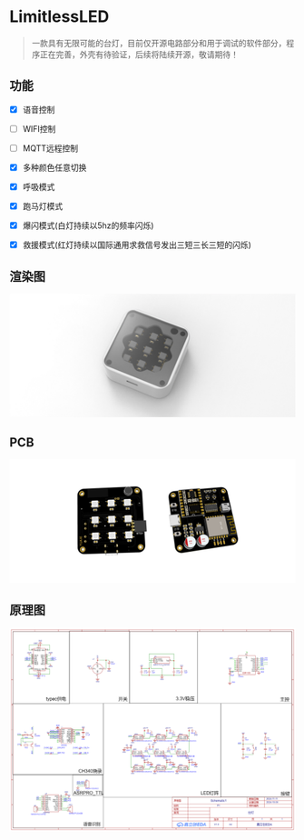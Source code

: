# LimitlessLED

> 一款具有无限可能的台灯，目前仅开源电路部分和用于调试的软件部分，程序正在完善，外壳有待验证，后续将陆续开源，敬请期待！

## 功能

- [x] 语音控制

- [ ] WIFI控制

- [ ] MQTT远程控制

- [x] 多种颜色任意切换

- [x] 呼吸模式

- [x] 跑马灯模式

- [x] 爆闪模式(白灯持续以5hz的频率闪烁)

- [x] 救援模式(红灯持续以国际通用求救信号发出三短三长三短的闪烁)

## 渲染图

![](img/untitled.jpg)

## PCB

![](img/pcb.png)

## 原理图

![](img/SCH_Schematic1_1-P1_2024-11-13.png)